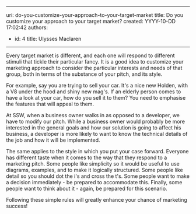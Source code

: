 

---
uri: do-you-customize-your-approach-to-your-target-market
title: Do you customize your approach to your target market?
created: YYYY-10-DD 17:02:42
authors:
  - id: 4
    title: Ulysses Maclaren
---




<span class='intro'> <p>Every target market is different, and each one will respond to different stimuli that tickle their particular fancy. It is a good idea to customize your marketing approach to consider the particular interests and needs of that group, both in terms of the substance of your pitch, and its style.</p>
<p>For example, say you are trying to sell your car. It's a nice new Holden, with a V8 under the hood and shiny new mag's. If an elderly person comes to have a look at your car, how do you sell it to them? You need to emphasise the features that will appeal to them.​</p> </span>

<p>At SSW, when a business owner walks in as opposed to a developer, we have to modify our pitch. While a business owner would probably be more interested in the general goals and how our solution is going to affect his business, a developer is more likely to want to know the technical details of the job and how it will be implemented.</p><p>The same applies to the style in which you put your case forward. Everyone has different taste when it comes to the way that they respond to a marketing pitch. Some people like simplicity so it would be useful to use diagrams, examples, and to make it logically structured. Some people like detail so you should dot the i's and cross the t's. Some people want to make a decision immediately - be prepared to accommodate this. Finally, some people want to think about it - again, be prepared for this scenario.</p>
<p>Following these simple rules will greatly enhance your chance of marketing success!​</p>


